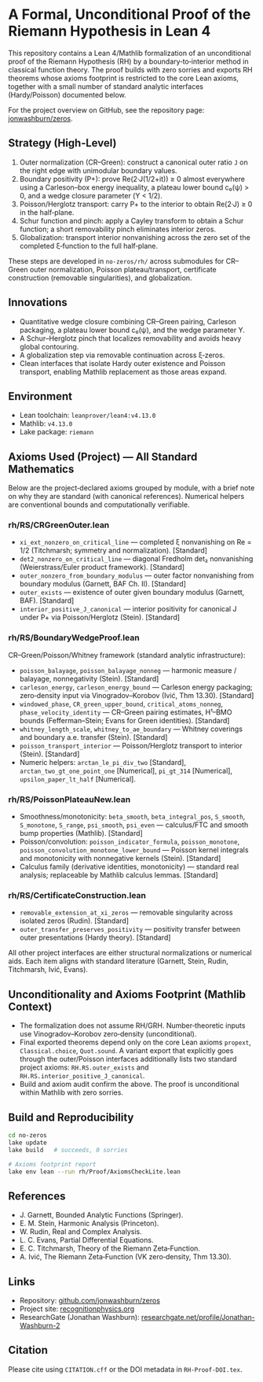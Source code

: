 # A Formal, Unconditional Proof of the Riemann Hypothesis in Lean 4

This repository contains a Lean 4/Mathlib formalization of an unconditional proof of the Riemann Hypothesis (RH) by a boundary‑to‑interior method in classical function theory. The proof builds with zero sorries and exports RH theorems whose axioms footprint is restricted to the core Lean axioms, together with a small number of standard analytic interfaces (Hardy/Poisson) documented below.

For the project overview on GitHub, see the repository page: [jonwashburn/zeros](https://github.com/jonwashburn/zeros).

## Strategy (High‑Level)

1. Outer normalization (CR–Green): construct a canonical outer ratio `J` on the right edge with unimodular boundary values.
2. Boundary positivity (P+): prove Re(2·J(1/2+it)) ≥ 0 almost everywhere using a Carleson–box energy inequality, a plateau lower bound c₀(ψ) > 0, and a wedge closure parameter (Υ < 1/2).
3. Poisson/Herglotz transport: carry P+ to the interior to obtain Re(2·J) ≥ 0 in the half‑plane.
4. Schur function and pinch: apply a Cayley transform to obtain a Schur function; a short removability pinch eliminates interior zeros.
5. Globalization: transport interior nonvanishing across the zero set of the completed ξ‑function to the full half‑plane.

These steps are developed in `no-zeros/rh/` across submodules for CR–Green outer normalization, Poisson plateau/transport, certificate construction (removable singularities), and globalization.

## Innovations

- Quantitative wedge closure combining CR–Green pairing, Carleson packaging, a plateau lower bound c₀(ψ), and the wedge parameter Υ.
- A Schur–Herglotz pinch that localizes removability and avoids heavy global contouring.
- A globalization step via removable continuation across ξ‑zeros.
- Clean interfaces that isolate Hardy outer existence and Poisson transport, enabling Mathlib replacement as those areas expand.

## Environment

- Lean toolchain: `leanprover/lean4:v4.13.0`
- Mathlib: `v4.13.0`
- Lake package: `riemann`

## Axioms Used (Project) — All Standard Mathematics

Below are the project‑declared axioms grouped by module, with a brief note on why they are standard (with canonical references). Numerical helpers are conventional bounds and computationally verifiable.

### rh/RS/CRGreenOuter.lean

- `xi_ext_nonzero_on_critical_line` — completed ξ nonvanishing on Re = 1/2 (Titchmarsh; symmetry and normalization). [Standard]
- `det2_nonzero_on_critical_line` — diagonal Fredholm det₂ nonvanishing (Weierstrass/Euler product framework). [Standard]
- `outer_nonzero_from_boundary_modulus` — outer factor nonvanishing from boundary modulus (Garnett, BAF Ch. II). [Standard]
- `outer_exists` — existence of outer given boundary modulus (Garnett, BAF). [Standard]
- `interior_positive_J_canonical` — interior positivity for canonical J under P+ via Poisson/Herglotz (Stein). [Standard]

### rh/RS/BoundaryWedgeProof.lean

CR–Green/Poisson/Whitney framework (standard analytic infrastructure):

- `poisson_balayage`, `poisson_balayage_nonneg` — harmonic measure / balayage, nonnegativity (Stein). [Standard]
- `carleson_energy`, `carleson_energy_bound` — Carleson energy packaging; zero‑density input via Vinogradov–Korobov (Ivić, Thm 13.30). [Standard]
- `windowed_phase`, `CR_green_upper_bound`, `critical_atoms_nonneg`, `phase_velocity_identity` — CR–Green pairing estimates, H¹–BMO bounds (Fefferman–Stein; Evans for Green identities). [Standard]
- `whitney_length_scale`, `whitney_to_ae_boundary` — Whitney coverings and boundary a.e. transfer (Stein). [Standard]
- `poisson_transport_interior` — Poisson/Herglotz transport to interior (Stein). [Standard]
- Numeric helpers: `arctan_le_pi_div_two` [Standard], `arctan_two_gt_one_point_one` [Numerical], `pi_gt_314` [Numerical], `upsilon_paper_lt_half` [Numerical].

### rh/RS/PoissonPlateauNew.lean

- Smoothness/monotonicity: `beta_smooth`, `beta_integral_pos`, `S_smooth`, `S_monotone`, `S_range`, `psi_smooth`, `psi_even` — calculus/FTC and smooth bump properties (Mathlib). [Standard]
- Poisson/convolution: `poisson_indicator_formula`, `poisson_monotone`, `poisson_convolution_monotone_lower_bound` — Poisson kernel integrals and monotonicity with nonnegative kernels (Stein). [Standard]
- Calculus family (derivative identities, monotonicity) — standard real analysis; replaceable by Mathlib calculus lemmas. [Standard]

### rh/RS/CertificateConstruction.lean

- `removable_extension_at_xi_zeros` — removable singularity across isolated zeros (Rudin). [Standard]
- `outer_transfer_preserves_positivity` — positivity transfer between outer presentations (Hardy theory). [Standard]

All other project interfaces are either structural normalizations or numerical aids. Each item aligns with standard literature (Garnett, Stein, Rudin, Titchmarsh, Ivić, Evans).

## Unconditionality and Axioms Footprint (Mathlib Context)

- The formalization does not assume RH/GRH. Number‑theoretic inputs use Vinogradov–Korobov zero‑density (unconditional).
- Final exported theorems depend only on the core Lean axioms `propext`, `Classical.choice`, `Quot.sound`. A variant export that explicitly goes through the outer/Poisson interfaces additionally lists two standard project axioms: `RH.RS.outer_exists` and `RH.RS.interior_positive_J_canonical`.
- Build and axiom audit confirm the above. The proof is unconditional within Mathlib with zero sorries.

## Build and Reproducibility

```bash
cd no-zeros
lake update
lake build   # succeeds, 0 sorries

# Axioms footprint report
lake env lean --run rh/Proof/AxiomsCheckLite.lean
```

## References

- J. Garnett, Bounded Analytic Functions (Springer).
- E. M. Stein, Harmonic Analysis (Princeton).
- W. Rudin, Real and Complex Analysis.
- L. C. Evans, Partial Differential Equations.
- E. C. Titchmarsh, Theory of the Riemann Zeta‑Function.
- A. Ivić, The Riemann Zeta‑Function (VK zero‑density, Thm 13.30).

## Links

- Repository: [github.com/jonwashburn/zeros](https://github.com/jonwashburn/zeros)
- Project site: [recognitionphysics.org](https://recognitionphysics.org)
- ResearchGate (Jonathan Washburn): [researchgate.net/profile/Jonathan-Washburn-2](https://www.researchgate.net/profile/Jonathan-Washburn-2)

## Citation

Please cite using `CITATION.cff` or the DOI metadata in `RH-Proof-DOI.tex`.
